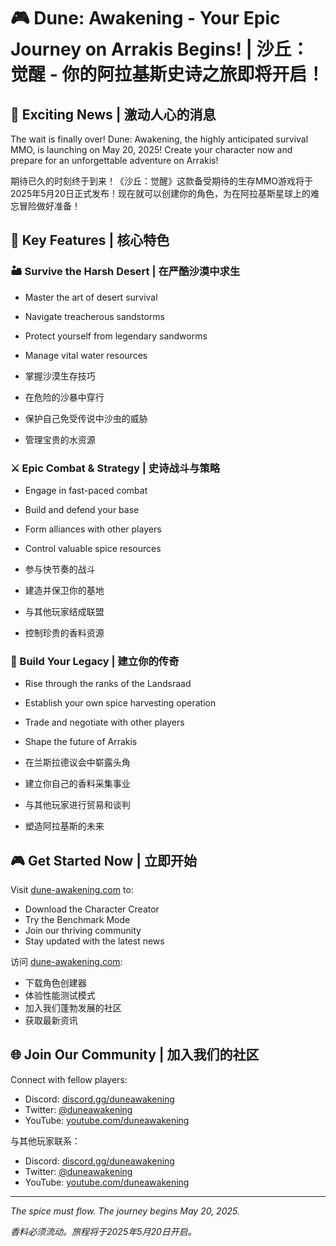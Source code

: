 # 🎮 Dune: Awakening - Your Epic Journey on Arrakis Begins! | 沙丘：觉醒 - 你的阿拉基斯史诗之旅即将开启！

## 🌟 Exciting News | 激动人心的消息

The wait is finally over! Dune: Awakening, the highly anticipated survival MMO, is launching on May 20, 2025! Create your character now and prepare for an unforgettable adventure on Arrakis!

期待已久的时刻终于到来！《沙丘：觉醒》这款备受期待的生存MMO游戏将于2025年5月20日正式发布！现在就可以创建你的角色，为在阿拉基斯星球上的难忘冒险做好准备！

## 🎯 Key Features | 核心特色

### 🏜️ Survive the Harsh Desert | 在严酷沙漠中求生
- Master the art of desert survival
- Navigate treacherous sandstorms
- Protect yourself from legendary sandworms
- Manage vital water resources

- 掌握沙漠生存技巧
- 在危险的沙暴中穿行
- 保护自己免受传说中沙虫的威胁
- 管理宝贵的水资源

### ⚔️ Epic Combat & Strategy | 史诗战斗与策略
- Engage in fast-paced combat
- Build and defend your base
- Form alliances with other players
- Control valuable spice resources

- 参与快节奏的战斗
- 建造并保卫你的基地
- 与其他玩家结成联盟
- 控制珍贵的香料资源

### 🏰 Build Your Legacy | 建立你的传奇
- Rise through the ranks of the Landsraad
- Establish your own spice harvesting operation
- Trade and negotiate with other players
- Shape the future of Arrakis

- 在兰斯拉德议会中崭露头角
- 建立你自己的香料采集事业
- 与其他玩家进行贸易和谈判
- 塑造阿拉基斯的未来

## 🎮 Get Started Now | 立即开始

Visit [dune-awakening.com](https://dune-awakening.com) to:
- Download the Character Creator
- Try the Benchmark Mode
- Join our thriving community
- Stay updated with the latest news

访问 [dune-awakening.com](https://dune-awakening.com):
- 下载角色创建器
- 体验性能测试模式
- 加入我们蓬勃发展的社区
- 获取最新资讯

## 🌐 Join Our Community | 加入我们的社区

Connect with fellow players:
- Discord: [discord.gg/duneawakening](https://discord.gg/duneawakening)
- Twitter: [@duneawakening](https://twitter.com/duneawakening)
- YouTube: [youtube.com/duneawakening](https://youtube.com/duneawakening)

与其他玩家联系：
- Discord: [discord.gg/duneawakening](https://discord.gg/duneawakening)
- Twitter: [@duneawakening](https://twitter.com/duneawakening)
- YouTube: [youtube.com/duneawakening](https://youtube.com/duneawakening)

---

*The spice must flow. The journey begins May 20, 2025.*

*香料必须流动。旅程将于2025年5月20日开启。* 